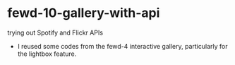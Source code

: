 # fewd-10-gallery-with-api
trying out Spotify and Flickr APIs

- I reused some codes from the fewd-4 interactive gallery, particularly for the lightbox feature.
